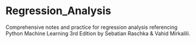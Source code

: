 # Regression_Analysis
Comprehensive notes and practice for regression analysis referencing Python Machine Learning 3rd Edition by Sebatian Raschka &amp; Vahid Mirkalili.
